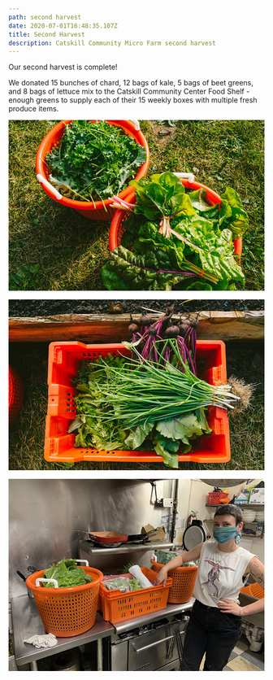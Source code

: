 ```yaml
---
path: second harvest
date: 2020-07-01T16:48:35.107Z
title: Second Harvest
description: Catskill Community Micro Farm second harvest
---
```



Our second harvest is complete!

We donated 15 bunches of chard, 12 bags of kale, 5 bags of beet greens, and 8 bags of lettuce mix to the Catskill Community Center Food Shelf - enough greens to supply each of their 15 weekly boxes with multiple fresh produce items.

![Catskill Community Micro Farm chard and kale](chard-kale.jpg "Chard and Kale")

![Catskill Community Micro Farm greens and harvest](basket.jpg "Basket")

![Catskill Community Micro Farm volunteer harvest](lily.jpg "Lily")